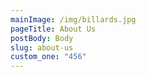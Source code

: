 ```yaml
---
mainImage: /img/billards.jpg
pageTitle: About Us
postBody: Body
slug: about-us
custom_one: "456"
---
```

